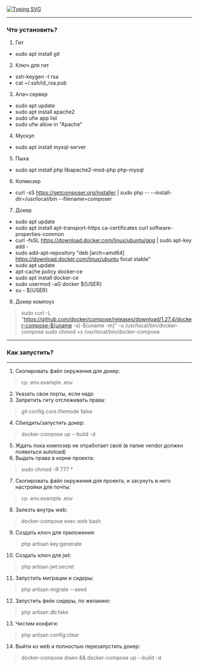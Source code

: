 <!---Пример кода-->
[![Typing SVG](https://readme-typing-svg.herokuapp.com?color=%56025c&lines=Sanya+diplom+almost+ready)](https://git.io/typing-svg)
____
### Что установить?
1. Гит
* sudo apt install git

2. Ключ для гит
* ssh-keygen -t rsa
* cat ~/.ssh/id_rsa.pub

3. Апач сервер
* sudo apt update
* sudo apt install apache2
* sudo ufw app list
* sudo ufw allow in "Apache"

4. Мускул
- sudo apt install mysql-server

5. Пыха
- sudo apt install php libapache2-mod-php php-mysql

6. Копмозер
- curl -sS https://getcomposer.org/installer | sudo php -- --install-dir=/usr/local/bin --filename=composer

7. Докер
- sudo apt update
- sudo apt install apt-transport-https ca-certificates curl software-properties-common
- curl -fsSL https://download.docker.com/linux/ubuntu/gpg | sudo apt-key add -
- sudo add-apt-repository "deb [arch=amd64] https://download.docker.com/linux/ubuntu focal stable"
- sudo apt update
- apt-cache policy docker-ce
- sudo apt install docker-ce
- sudo usermod -aG docker ${USER}
- su - ${USER}

8. Докер компоуз
> sudo curl -L "https://github.com/docker/compose/releases/download/1.27.4/docker-compose-$(uname -s)-$(uname -m)" -o /usr/local/bin/docker-compose
> sudo chmod +x /usr/local/bin/docker-compose
____
### Как запустить?
---------------------------------------
1. Скопировать файл окружения для докер:
> cp .env.example .env
2. Указать свои порты, если надо
3. Запретить гиту отслеживать права:
> git config core.filemode false
4. Сбилдить/запустить докер:
> docker-compose up --build -d
5. Ждать пока композер не отработает своё (в папке vendor должен появиться autoload)
6. Выдать права в корне проекта:
> sudo chmod -R 777 *
7. Скопировать файл окружения для проекта, и засунуть в него настройки для почты:
> cp .env.example .env
8. Залезть внутрь web:
> docker-compose exec web bash
9. Создать ключ для приложения:
> php artisan key:generate
10. Создать ключ для jwt:
> php artisan jwt:secret
11. Запустить миграции и сидеры:
> php artisan migrate --seed
12. Запустить фейк сидеры, по желанию:
> php artisan db:fake
13. Чистим конфиги:
> php artisan config:clear
14. Выйти из web и полностью перезапустить докер:
> docker-compose down && docker-compose up --build -d
